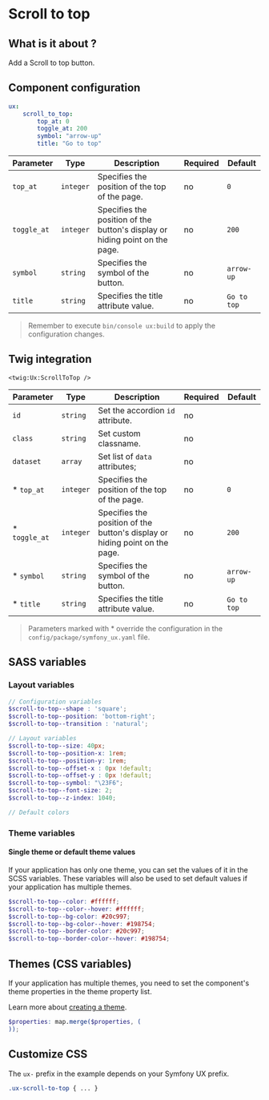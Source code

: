 # Scroll to top

## What is it about ?

Add a Scroll to top button.

<!-- Example -->
<!-- {"file": "00-default.html", "language": "twig"} -->
<!-- {"file": "01-skeleton.html", "language": "html", "render": false} -->

## Component configuration

```yaml
ux: 
    scroll_to_top: 
        top_at: 0
        toggle_at: 200
        symbol: "arrow-up"
        title: "Go to top"
```

| Parameter | Type | Description | Required | Default |
|-|-|-|-|-|
| `top_at` | `integer` | Specifies the position of the top of the page. | no | `0` |
| `toggle_at` | `integer` | Specifies the position of the button's display or hiding point on the page. | no | `200` |
| `symbol` | `string` | Specifies the symbol of the button. | no | `arrow-up` |
| `title` | `string` | Specifies the title attribute value. | no | `Go to top` |

> Remember to execute `bin/console ux:build` to apply the configuration changes.

## Twig integration

```twig 
<twig:Ux:ScrollToTop />
```

| Parameter | Type | Description | Required | Default |
|-|-|-|-|-|
| `id` | `string` | Set the accordion `id` attribute. | no |  |
| `class` | `string` | Set custom classname. | no |  |
| `dataset` | `array` | Set list of `data` attributes; | no |  |
| * `top_at` | `integer` | Specifies the position of the top of the page. | no | `0` |
| * `toggle_at` | `integer` | Specifies the position of the button's display or hiding point on the page. | no | `200` |
| * `symbol` | `string` | Specifies the symbol of the button. | no | `arrow-up` |
| * `title` | `string` | Specifies the title attribute value. | no | `Go to top` |

> Parameters marked with * override the configuration in the `config/package/symfony_ux.yaml` file.

## SASS variables

### Layout variables

```scss
// Configuration variables
$scroll-to-top--shape : 'square';
$scroll-to-top--position: 'bottom-right';
$scroll-to-top--transition : 'natural';

// Layout variables
$scroll-to-top--size: 40px;
$scroll-to-top--position-x: 1rem;
$scroll-to-top--position-y: 1rem;
$scroll-to-top--offset-x : 0px !default;
$scroll-to-top--offset-y : 0px !default;
$scroll-to-top--symbol: "\23F6";
$scroll-to-top--font-size: 2;
$scroll-to-top--z-index: 1040;

// Default colors
```

### Theme variables

#### Single theme or default theme values

If your application has only one theme, you can set the values ​​of it in the SCSS variables.
These variables will also be used to set default values ​​if your application has multiple themes.

```scss
$scroll-to-top--color: #ffffff;
$scroll-to-top--color--hover: #ffffff;
$scroll-to-top--bg-color: #20c997;
$scroll-to-top--bg-color--hover: #198754;
$scroll-to-top--border-color: #20c997;
$scroll-to-top--border-color--hover: #198754;
```

## Themes (CSS variables)

If your application has multiple themes, you need to set the component's theme properties in the theme property list.

Learn more about [creating a theme](./../layout/themes.md).

```scss
$properties: map.merge($properties, (
));
```

## Customize CSS

The `ux-` prefix in the example depends on your Symfony UX prefix.
```scss
.ux-scroll-to-top { ... }
```
